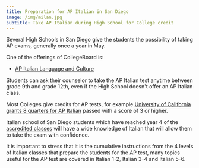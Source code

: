 ```yaml
---
title: Preparation for AP Italian in San Diego
image: /img/milan.jpg
subtitle: Take AP Italian during High School for College credit
---
```


Several High Schools in San Diego give the students the possibility of taking
AP exams, generally once a year in May.

One of the offerings of CollegeBoard is:

* [AP Italian Language and Culture](https://apcentral.collegeboard.org/courses/ap-italian-language-and-culture/exam)

Students can ask their counselor to take the AP Italian test anytime between grade 9th and grade 12th, even
if the High School doesn't offer an AP Italian class.

Most Colleges give credits for AP tests, for example [University of California grants 8 quarters for AP Italian](https://admission.universityofcalifornia.edu/admission-requirements/ap-exam-credits/ap-credits/) passed with a score of 3 or higher.

Italian school of San Diego students which have reached year 4 of the [accredited classes](/accredited-classes) will have a wide knowledge of Italian that will allow them to take the exam with confidence.

It is important to stress that it is the cumulative instructions from the 4 levels
of Italian classes that prepare the students for the AP test, many topics useful
for the AP test are covered in Italian 1-2, Italian 3-4 and Italian 5-6.
